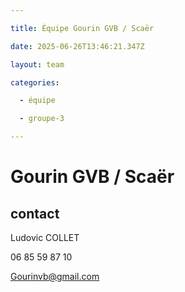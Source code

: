 ```yaml
---

title: Équipe Gourin GVB / Scaër

date: 2025-06-26T13:46:21.347Z

layout: team

categories:

  - équipe

  - groupe-3

---
```


# Gourin GVB / Scaër



## contact 

Ludovic COLLET

06 85 59 87 10

Gourinvb@gmail.com

